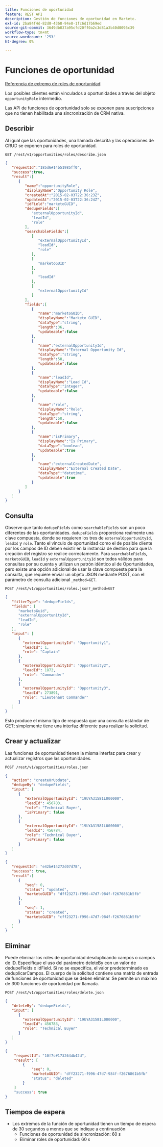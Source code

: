 ```yaml
---
title: Funciones de oportunidad
feature: REST API
description: Gestión de funciones de oportunidad en Marketo.
exl-id: 2ba84f4d-82d0-4368-94e8-1fc6d17b69ed
source-git-commit: 3649db037a95cfd20ff0a2c3d81a3b40d0095c39
workflow-type: tm+mt
source-wordcount: '253'
ht-degree: 0%

---
```


# Funciones de oportunidad

[Referencia de extremo de roles de oportunidad](https://developer.adobe.com/marketo-apis/api/mapi/#tag/Opportunities/operation/getOpportunityRolesUsingGET)

Los posibles clientes están vinculados a oportunidades a través del objeto `opportunityRole` intermedio.

Las API de funciones de oportunidad solo se exponen para suscripciones que no tienen habilitada una sincronización de CRM nativa.

## Describir

Al igual que las oportunidades, una llamada descrita y las operaciones de CRUD se exponen para roles de oportunidad.

```
GET /rest/v1/opportunities/roles/describe.json
```

```json
{
   "requestId":"185d6#14b51985ff0",
   "success":true,
   "result":[
      {
         "name":"opportunityRole",
         "displayName":"Opportunity Role",
         "createdAt":"2015-02-03T22:36:23Z",
         "updatedAt":"2015-02-03T22:36:24Z",
         "idField":"marketoGUID",
         "dedupeFields":[
            "externalOpportunityId",
            "leadId",
            "role"
         ],
         "searchableFields":[
            [
               "externalOpportunityId",
               "leadId",
               "role"
            ],
            [
               "marketoGUID"
            ],
            [
               "leadId"
            ],
            [
               "externalOpportunityId"
            ]
         ],
         "fields":[
            {
               "name":"marketoGUID",
               "displayName":"Marketo GUID",
               "dataType":"string",
               "length":36,
               "updateable":false
            },
            {
               "name":"externalOpportunityId",
               "displayName":"External Opportunity Id",
               "dataType":"string",
               "length":50,
               "updateable":false
            },
            {
               "name":"leadId",
               "displayName":"Lead Id",
               "dataType":"integer",
               "updateable":false
            },
            {
               "name":"role",
               "displayName":"Role",
               "dataType":"string",
               "length":50,
               "updateable":false
            },
            {
               "name":"isPrimary",
               "displayName":"Is Primary",
               "dataType":"boolean",
               "updateable":true
            },
            {
               "name":"externalCreatedDate",
               "displayName":"External Created Date",
               "dataType":"datetime",
               "updateable":true
            }
         ]
      }
   ]
}
```

## Consulta

Observe que tanto `dedupeFields` como `searchableFields` son un poco diferentes de las oportunidades. `dedupeFields` proporciona realmente una clave compuesta, donde se requieren los tres de `externalOpportunityId`, `leadId` y `role`. Tanto el vínculo de oportunidad como el de posible cliente por los campos de ID deben existir en la instancia de destino para que la creación del registro se realice correctamente. Para `searchableFields`, `marketoGUID`, `leadId` y `externalOpportunityId` son todos válidos para consultas por su cuenta y utilizan un patrón idéntico al de Oportunidades, pero existe una opción adicional de usar la clave compuesta para la consulta, que requiere enviar un objeto JSON mediante POST, con el parámetro de consulta adicional `_method=GET`.

```
POST /rest/v1/opportunities/roles.json?_method=GET
```

```json
{
   "filterType": "dedupeFields",
   "fields": [
      "marketoGuid",
      "externalOpportunityId",
      "leadId",
      "role"
   ],
   "input": [
      {
        "externalOpportunityId": "Opportunity1",
        "leadId": 1,
        "role": "Captain"
      },
      {
        "externalOpportunityId": "Opportunity2",
        "leadId": 1872,
        "role": "Commander"
      },
      {
        "externalOpportunityId": "Opportunity3",
        "leadId": 273891,
        "role": "Lieutenant Commander"
      }
   ]
}
```

Esto produce el mismo tipo de respuesta que una consulta estándar de GET; simplemente tiene una interfaz diferente para realizar la solicitud.

## Crear y actualizar

Las funciones de oportunidad tienen la misma interfaz para crear y actualizar registros que las oportunidades.

```
POST /rest/v1/opportunities/roles.json
```

```json
{
   "action": "createOrUpdate",
   "dedupeBy": "dedupeFields",
   "input": [
      {
         "externalOpportunityId": "19UYA31581L000000",
         "leadId": 456783,
         "role": "Technical Buyer",
         "isPrimary": false
      },
      {
         "externalOpportunityId": "19UYA31581L000000",
         "leadId": 456784,
         "role": "Technical Buyer",
         "isPrimary": false
      }
   ]
}
```

```json
{
   "requestId": "e42b#14272d07d78",
   "success": true,
   "result":[
      {
         "seq": 0,
         "status": "updated",
         "marketoGUID": "dff23271-f996-47d7-984f-f2676861b5fb"
      },
      {
         "seq": 1,
         "status": "created",
         "marketoGUID": "cff23271-f996-47d7-984f-f2676861b5fb"
      }
   ]
}
```

## Eliminar

Puede eliminar los roles de oportunidad desduplicando campos o campos de ID. Especifique el uso del parámetro deleteBy con un valor de dedupeFields o idField. Si no se especifica, el valor predeterminado es deduplicarCampos. El cuerpo de la solicitud contiene una matriz de entrada de funciones de oportunidad que se deben eliminar. Se permite un máximo de 300 funciones de oportunidad por llamada.

```
POST /rest/v1/opportunities/roles/delete.json
```

```json
{
   "deleteBy": "dedupeFields",
   "input": [
      {
        "externalOpportunityId": "19UYA31581L000000",
        "leadId": 456783,
        "role": "Technical Buyer"
      }
   ]
}
```

```json
{
    "requestId": "10f7c#173264db42d",
    "result": [
        {
            "seq": 0,
            "marketoGUID": "dff23271-f996-47d7-984f-f2676861b5fb"
            "status": "deleted"
        }
    ]
    "success": true
}
```

## Tiempos de espera

- Los extremos de la función de oportunidad tienen un tiempo de espera de 30 segundos a menos que se indique a continuación
   - Funciones de oportunidad de sincronización: 60 s
   - Eliminar roles de oportunidad: 60 s
